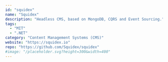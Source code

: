 ```yaml
---
id: "squidex"
name: "Squidex"
description: "Headless CMS, based on MongoDB, CQRS and Event Sourcing."
tags:
  - "MIT"
  - ".NET"
category: "Content Management Systems (CMS)"
website: "https://squidex.io"
repo: "https://github.com/Squidex/squidex"
#image: "/placeholder.svg?height=300&width=400"
---
```


